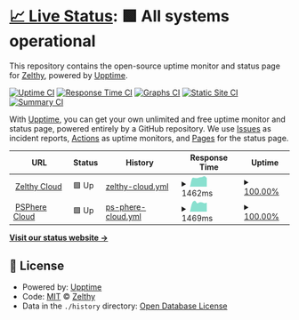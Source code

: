 # [📈 Live Status](https://demo.upptime.js.org): <!--live status--> **🟩 All systems operational**

This repository contains the open-source uptime monitor and status page for [Zelthy](https://demo.upptime.js.org), powered by [Upptime](https://github.com/upptime/upptime).

[![Uptime CI](https://github.com/Zelthy/zelcloud-uptime/workflows/Uptime%20CI/badge.svg)](https://github.com/Zelthy/zelcloud-uptime/actions?query=workflow%3A%22Uptime+CI%22)
[![Response Time CI](https://github.com/Zelthy/zelcloud-uptime/workflows/Response%20Time%20CI/badge.svg)](https://github.com/Zelthy/zelcloud-uptime/actions?query=workflow%3A%22Response+Time+CI%22)
[![Graphs CI](https://github.com/Zelthy/zelcloud-uptime/workflows/Graphs%20CI/badge.svg)](https://github.com/Zelthy/zelcloud-uptime/actions?query=workflow%3A%22Graphs+CI%22)
[![Static Site CI](https://github.com/Zelthy/zelcloud-uptime/workflows/Static%20Site%20CI/badge.svg)](https://github.com/Zelthy/zelcloud-uptime/actions?query=workflow%3A%22Static+Site+CI%22)
[![Summary CI](https://github.com/Zelthy/zelcloud-uptime/workflows/Summary%20CI/badge.svg)](https://github.com/Zelthy/zelcloud-uptime/actions?query=workflow%3A%22Summary+CI%22)

With [Upptime](https://upptime.js.org), you can get your own unlimited and free uptime monitor and status page, powered entirely by a GitHub repository. We use [Issues](https://github.com/Zelthy/zelcloud-uptime/issues) as incident reports, [Actions](https://github.com/Zelthy/zelcloud-uptime/actions) as uptime monitors, and [Pages](https://demo.upptime.js.org) for the status page.

<!--start: status pages-->
<!-- This summary is generated by Upptime (https://github.com/upptime/upptime) -->
<!-- Do not edit this manually, your changes will be overwritten -->
<!-- prettier-ignore -->
| URL | Status | History | Response Time | Uptime |
| --- | ------ | ------- | ------------- | ------ |
| <img alt="" src="https://favicons.githubusercontent.com/www.zelthy.com" height="13"> [Zelthy Cloud](https://www.zelthy.com/) | 🟩 Up | [zelthy-cloud.yml](https://github.com/Healthlane-Technologies/zelcloud-uptime/commits/HEAD/history/zelthy-cloud.yml) | <details><summary><img alt="Response time graph" src="./graphs/zelthy-cloud/response-time-week.png" height="20"> 1462ms</summary><br><a href="https://status.zelthy.com/history/zelthy-cloud"><img alt="Response time 1423" src="https://img.shields.io/endpoint?url=https%3A%2F%2Fraw.githubusercontent.com%2FHealthlane-Technologies%2Fzelcloud-uptime%2FHEAD%2Fapi%2Fzelthy-cloud%2Fresponse-time.json"></a><br><a href="https://status.zelthy.com/history/zelthy-cloud"><img alt="24-hour response time 1395" src="https://img.shields.io/endpoint?url=https%3A%2F%2Fraw.githubusercontent.com%2FHealthlane-Technologies%2Fzelcloud-uptime%2FHEAD%2Fapi%2Fzelthy-cloud%2Fresponse-time-day.json"></a><br><a href="https://status.zelthy.com/history/zelthy-cloud"><img alt="7-day response time 1462" src="https://img.shields.io/endpoint?url=https%3A%2F%2Fraw.githubusercontent.com%2FHealthlane-Technologies%2Fzelcloud-uptime%2FHEAD%2Fapi%2Fzelthy-cloud%2Fresponse-time-week.json"></a><br><a href="https://status.zelthy.com/history/zelthy-cloud"><img alt="30-day response time 1423" src="https://img.shields.io/endpoint?url=https%3A%2F%2Fraw.githubusercontent.com%2FHealthlane-Technologies%2Fzelcloud-uptime%2FHEAD%2Fapi%2Fzelthy-cloud%2Fresponse-time-month.json"></a><br><a href="https://status.zelthy.com/history/zelthy-cloud"><img alt="1-year response time 1423" src="https://img.shields.io/endpoint?url=https%3A%2F%2Fraw.githubusercontent.com%2FHealthlane-Technologies%2Fzelcloud-uptime%2FHEAD%2Fapi%2Fzelthy-cloud%2Fresponse-time-year.json"></a></details> | <details><summary><a href="https://status.zelthy.com/history/zelthy-cloud">100.00%</a></summary><a href="https://status.zelthy.com/history/zelthy-cloud"><img alt="All-time uptime 100.00%" src="https://img.shields.io/endpoint?url=https%3A%2F%2Fraw.githubusercontent.com%2FHealthlane-Technologies%2Fzelcloud-uptime%2FHEAD%2Fapi%2Fzelthy-cloud%2Fuptime.json"></a><br><a href="https://status.zelthy.com/history/zelthy-cloud"><img alt="24-hour uptime 100.00%" src="https://img.shields.io/endpoint?url=https%3A%2F%2Fraw.githubusercontent.com%2FHealthlane-Technologies%2Fzelcloud-uptime%2FHEAD%2Fapi%2Fzelthy-cloud%2Fuptime-day.json"></a><br><a href="https://status.zelthy.com/history/zelthy-cloud"><img alt="7-day uptime 100.00%" src="https://img.shields.io/endpoint?url=https%3A%2F%2Fraw.githubusercontent.com%2FHealthlane-Technologies%2Fzelcloud-uptime%2FHEAD%2Fapi%2Fzelthy-cloud%2Fuptime-week.json"></a><br><a href="https://status.zelthy.com/history/zelthy-cloud"><img alt="30-day uptime 100.00%" src="https://img.shields.io/endpoint?url=https%3A%2F%2Fraw.githubusercontent.com%2FHealthlane-Technologies%2Fzelcloud-uptime%2FHEAD%2Fapi%2Fzelthy-cloud%2Fuptime-month.json"></a><br><a href="https://status.zelthy.com/history/zelthy-cloud"><img alt="1-year uptime 100.00%" src="https://img.shields.io/endpoint?url=https%3A%2F%2Fraw.githubusercontent.com%2FHealthlane-Technologies%2Fzelcloud-uptime%2FHEAD%2Fapi%2Fzelthy-cloud%2Fuptime-year.json"></a></details>
| <img alt="" src="https://favicons.githubusercontent.com/psphere.app" height="13"> [PSPhere Cloud](https://psphere.app) | 🟩 Up | [ps-phere-cloud.yml](https://github.com/Healthlane-Technologies/zelcloud-uptime/commits/HEAD/history/ps-phere-cloud.yml) | <details><summary><img alt="Response time graph" src="./graphs/ps-phere-cloud/response-time-week.png" height="20"> 1469ms</summary><br><a href="https://status.zelthy.com/history/ps-phere-cloud"><img alt="Response time 1562" src="https://img.shields.io/endpoint?url=https%3A%2F%2Fraw.githubusercontent.com%2FHealthlane-Technologies%2Fzelcloud-uptime%2FHEAD%2Fapi%2Fps-phere-cloud%2Fresponse-time.json"></a><br><a href="https://status.zelthy.com/history/ps-phere-cloud"><img alt="24-hour response time 1447" src="https://img.shields.io/endpoint?url=https%3A%2F%2Fraw.githubusercontent.com%2FHealthlane-Technologies%2Fzelcloud-uptime%2FHEAD%2Fapi%2Fps-phere-cloud%2Fresponse-time-day.json"></a><br><a href="https://status.zelthy.com/history/ps-phere-cloud"><img alt="7-day response time 1469" src="https://img.shields.io/endpoint?url=https%3A%2F%2Fraw.githubusercontent.com%2FHealthlane-Technologies%2Fzelcloud-uptime%2FHEAD%2Fapi%2Fps-phere-cloud%2Fresponse-time-week.json"></a><br><a href="https://status.zelthy.com/history/ps-phere-cloud"><img alt="30-day response time 1562" src="https://img.shields.io/endpoint?url=https%3A%2F%2Fraw.githubusercontent.com%2FHealthlane-Technologies%2Fzelcloud-uptime%2FHEAD%2Fapi%2Fps-phere-cloud%2Fresponse-time-month.json"></a><br><a href="https://status.zelthy.com/history/ps-phere-cloud"><img alt="1-year response time 1562" src="https://img.shields.io/endpoint?url=https%3A%2F%2Fraw.githubusercontent.com%2FHealthlane-Technologies%2Fzelcloud-uptime%2FHEAD%2Fapi%2Fps-phere-cloud%2Fresponse-time-year.json"></a></details> | <details><summary><a href="https://status.zelthy.com/history/ps-phere-cloud">100.00%</a></summary><a href="https://status.zelthy.com/history/ps-phere-cloud"><img alt="All-time uptime 100.00%" src="https://img.shields.io/endpoint?url=https%3A%2F%2Fraw.githubusercontent.com%2FHealthlane-Technologies%2Fzelcloud-uptime%2FHEAD%2Fapi%2Fps-phere-cloud%2Fuptime.json"></a><br><a href="https://status.zelthy.com/history/ps-phere-cloud"><img alt="24-hour uptime 100.00%" src="https://img.shields.io/endpoint?url=https%3A%2F%2Fraw.githubusercontent.com%2FHealthlane-Technologies%2Fzelcloud-uptime%2FHEAD%2Fapi%2Fps-phere-cloud%2Fuptime-day.json"></a><br><a href="https://status.zelthy.com/history/ps-phere-cloud"><img alt="7-day uptime 100.00%" src="https://img.shields.io/endpoint?url=https%3A%2F%2Fraw.githubusercontent.com%2FHealthlane-Technologies%2Fzelcloud-uptime%2FHEAD%2Fapi%2Fps-phere-cloud%2Fuptime-week.json"></a><br><a href="https://status.zelthy.com/history/ps-phere-cloud"><img alt="30-day uptime 100.00%" src="https://img.shields.io/endpoint?url=https%3A%2F%2Fraw.githubusercontent.com%2FHealthlane-Technologies%2Fzelcloud-uptime%2FHEAD%2Fapi%2Fps-phere-cloud%2Fuptime-month.json"></a><br><a href="https://status.zelthy.com/history/ps-phere-cloud"><img alt="1-year uptime 100.00%" src="https://img.shields.io/endpoint?url=https%3A%2F%2Fraw.githubusercontent.com%2FHealthlane-Technologies%2Fzelcloud-uptime%2FHEAD%2Fapi%2Fps-phere-cloud%2Fuptime-year.json"></a></details>

<!--end: status pages-->

[**Visit our status website →**](https://demo.upptime.js.org)

## 📄 License

- Powered by: [Upptime](https://github.com/upptime/upptime)
- Code: [MIT](./LICENSE) © [Zelthy](https://demo.upptime.js.org)
- Data in the `./history` directory: [Open Database License](https://opendatacommons.org/licenses/odbl/1-0/)
